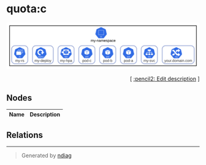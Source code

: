 # quota:c

![view](label-quota_c.svg)



<p align="right">
  [ <a href="../input/ndiag.descriptions/_label-quota_c.md">:pencil2: Edit description</a> ]
</p>

## Nodes

| Name | Description |
| --- | --- |

## Relations
---

> Generated by [ndiag](https://github.com/k1LoW/ndiag)
